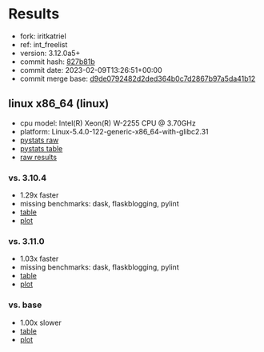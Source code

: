 # Results

- fork: iritkatriel
- ref: int_freelist
- version: 3.12.0a5+
- commit hash: [827b81b](https://github.com/iritkatriel/cpython/commit/827b81b)
- commit date: 2023-02-09T13:26:51+00:00
- commit merge base: [d9de0792482d2ded364b0c7d2867b97a5da41b12](https://github.com/iritkatriel/cpython/commit/d9de0792482d2ded364b0c7d2867b97a5da41b12)

## linux x86_64 (linux)

- cpu model: Intel(R) Xeon(R) W-2255 CPU @ 3.70GHz
- platform: Linux-5.4.0-122-generic-x86_64-with-glibc2.31
- [pystats raw](bm-20230209-linux-x86_64-iritkatriel-int_freelist-3.12.0a5%2B-827b81b-pystats.json)
- [pystats table](bm-20230209-linux-x86_64-iritkatriel-int_freelist-3.12.0a5%2B-827b81b-pystats.md)
- [raw results](bm-20230209-linux-x86_64-iritkatriel-int_freelist-3.12.0a5%2B-827b81b.json)

### vs. 3.10.4

- 1.29x faster
- missing benchmarks: dask, flaskblogging, pylint
- [table](bm-20230209-linux-x86_64-iritkatriel-int_freelist-3.12.0a5%2B-827b81b-vs-3.10.4.md)
- [plot](bm-20230209-linux-x86_64-iritkatriel-int_freelist-3.12.0a5%2B-827b81b-vs-3.10.4.png)

### vs. 3.11.0

- 1.03x faster
- missing benchmarks: dask, flaskblogging, pylint
- [table](bm-20230209-linux-x86_64-iritkatriel-int_freelist-3.12.0a5%2B-827b81b-vs-3.11.0.md)
- [plot](bm-20230209-linux-x86_64-iritkatriel-int_freelist-3.12.0a5%2B-827b81b-vs-3.11.0.png)

### vs. base

- 1.00x slower
- [table](bm-20230209-linux-x86_64-iritkatriel-int_freelist-3.12.0a5%2B-827b81b-vs-base.md)
- [plot](bm-20230209-linux-x86_64-iritkatriel-int_freelist-3.12.0a5%2B-827b81b-vs-base.png)

